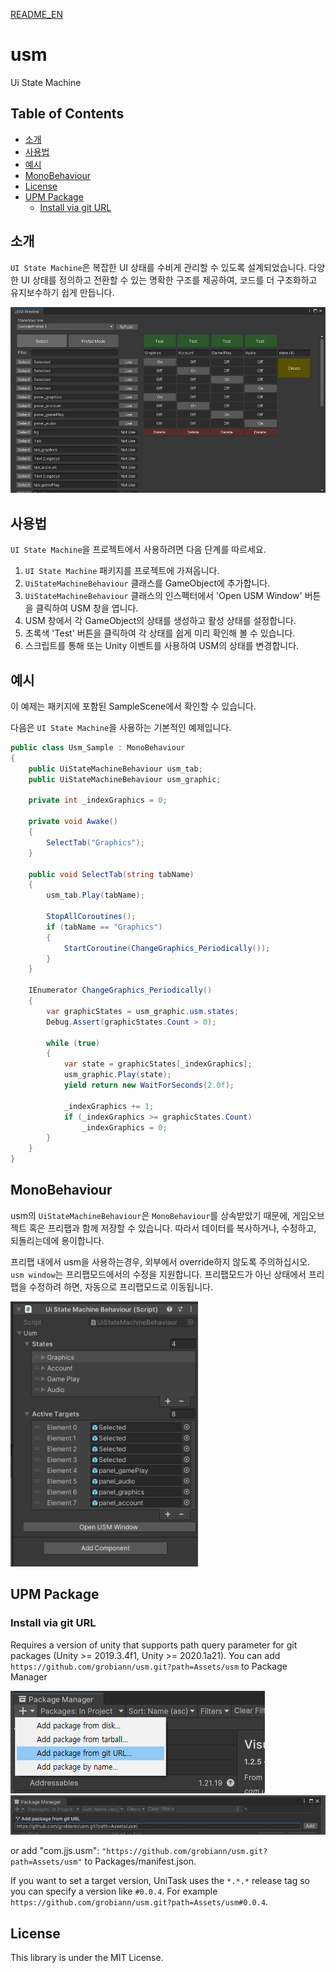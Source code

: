 [README_EN](https://github.com/grobiann/usm?tab=readme_en-ov-file)

# usm
Ui State Machine

## Table of Contents
- [소개](https://github.com/grobiann/usm?tab=readme-ov-file#소개)
- [사용법](https://github.com/grobiann/usm?tab=readme-ov-file#사용법)
- [예시](https://github.com/grobiann/usm?tab=readme-ov-file#예시)
- [MonoBehaviour](https://github.com/grobiann/usm?tab=readme-ov-file#MonoBehaviour)
- [License](https://github.com/grobiann/usm?tab=readme-ov-file#License)
- [UPM Package](https://github.com/grobiann/usm?tab=readme-ov-file#UPM-Package)
  - [Install via git URL](https://github.com/grobiann/usm?tab=readme-ov-file#Install-via-git-url)

## 소개
`UI State Machine`은 복잡한 UI 상태를 수비게 관리할 수 있도록 설계되었습니다. 다양한 UI 상태를 정의하고 전환할 수 있는 명확한 구조를 제공하여, 코드를 더 구조화하고 유지보수하기 쉽게 만듭니다.

![Example Image](./images/upm_screenshot_1.png)

## 사용법
`UI State Machine`을 프로젝트에서 사용하려면 다음 단계를 따르세요.

1. `UI State Machine` 패키지를 프로젝트에 가져옵니다.
2. `UiStateMachineBehaviour` 클래스를 GameObject에 추가합니다.
3. `UiStateMachineBehaviour` 클래스의 인스펙터에서 'Open USM Window' 버튼을 클릭하여 USM 창을 엽니다.
4. USM 창에서 각 GameObject의 상태를 생성하고 활성 상태를 설정합니다.
5. 초록색 'Test' 버튼을 클릭하여 각 상태를 쉽게 미리 확인해 볼 수 있습니다.
6. 스크립트를 통해 또는 Unity 이벤트를 사용하여 USM의 상태를 변경합니다.

## 예시
이 예제는 패키지에 포함된 SampleScene에서 확인할 수 있습니다.

다음은 `UI State Machine`을 사용하는 기본적인 예제입니다.

```csharp
public class Usm_Sample : MonoBehaviour
{
    public UiStateMachineBehaviour usm_tab;
    public UiStateMachineBehaviour usm_graphic;

    private int _indexGraphics = 0;

    private void Awake()
    {
        SelectTab("Graphics");
    }

    public void SelectTab(string tabName)
    {
        usm_tab.Play(tabName);

        StopAllCoroutines();
        if (tabName == "Graphics")
        {
            StartCoroutine(ChangeGraphics_Periodically());
        }
    }

    IEnumerator ChangeGraphics_Periodically()
    {
        var graphicStates = usm_graphic.usm.states;
        Debug.Assert(graphicStates.Count > 0);

        while (true)
        {
            var state = graphicStates[_indexGraphics];
            usm_graphic.Play(state);
            yield return new WaitForSeconds(2.0f);

            _indexGraphics += 1;
            if (_indexGraphics >= graphicStates.Count)
                _indexGraphics = 0;
        }
    }
}
```

## MonoBehaviour
usm의 `UiStateMachineBehaviour`은 `MonoBehaviour`를 상속받았기 때문에, 게임오브젝트 혹은 프리팹과 함께 저장할 수 있습니다.
따라서 데이터를 복사하거나, 수정하고, 되돌리는데에 용이합니다.

프리팹 내에서 usm을 사용하는경우, 외부에서 override하지 않도록 주의하십시오. `usm window`는 프리팹모드에서의 수정을 지원합니다. 프리팹모드가 아닌 상태에서 프리팹을 수정하려 하면, 자동으로 프리팹모드로 이동됩니다.


<img src="./images/upm_screenshot_2.png" alt="Example Image" width="300px">

## UPM Package
### Install via git URL
Requires a version of unity that supports path query parameter for git packages (Unity >= 2019.3.4f1, Unity >= 2020.1a21).
You can add `https://github.com/grobiann/usm.git?path=Assets/usm` to Package Manager

![Example Image](./images/upm_install_guide_1.png)
![Example Image](./images/upm_install_guide_2.png)

or add "com.jjs.usm": `"https://github.com/grobiann/usm.git?path=Assets/usm"` to Packages/manifest.json.

If you want to set a target version, UniTask uses the `*.*.*` release tag so you can specify a version like `#0.0.4`. For example `https://github.com/grobiann/usm.git?path=Assets/usm#0.0.4`.

## License
This library is under the MIT License.
